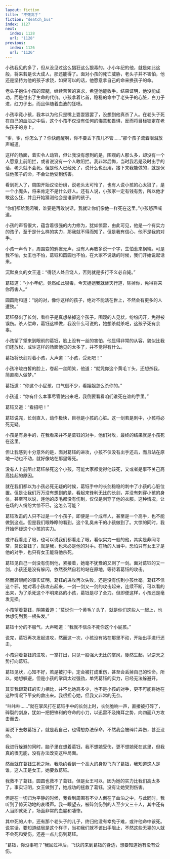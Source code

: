 ```yaml
---
layout: fiction
title: "不死高手"
fiction: "deatch_bus"
index: 1127
next:
  index: 1128
  url: "1128"
previous:
  index: 1126
  url: "1126"
---
```

小孩我见的多了，但从没见过这么猖狂这么狠毒的。小小年纪的他，就是如此这般，将来若是长大成人，那还能得了。面对小孩的死亡威胁，老头子并不害怕，他还是坚持为他的孩子求饶，如果可以的话，他愿意拿自己的命来换孩子的命。

老头子抱住小孩的双腿，继续苦苦的哀求，希望他能收手。结果证明，他没能成功，而是付出了生命的代价。小孩拿着匕首，稳稳的命中了老头子的心脏，白刀子进，红刀子出，而且伴随着血液的狂喷。

小孩毕竟小孩，我本以为他只是嘴上耍耍狠罢了，没想到他真杀了人。在老头子死在自己的血泊之中后，这个小孩不仅没有任何的悔意和畏惧，反而将目标锁定在老头孩子的身上。

“爹，爹，你怎么了？你快醒醒啊，你不要丢下孩儿不管……”那个孩子流着眼泪放声喊道。

这样的场面，着实令人动容，但让我没有想到的是，围观的人那么多，却没有一个人愿意上前阻拦，或者说没有一个人敢阻拦。我非常后悔，当时我若是及时出手的话，老头就不会死。但是他人已经死了，说什么也没用，接下来我能做的，就是保住他孩子的命，不会让他受到伤害。

看到死人了，周围开始议论纷纷，说老头太可怜了，也有人说小孩的心太狠了，是一个小魔头，将来肯定不是什么好人。还有人说，小孩家一定有钱有势，所以他才敢这么狂，并且开始猜测他会是谁家的孩子。

“你们都给我闭嘴，谁要是再敢说话，我就让你们像他一样死在这里。”小孩怒声喊道。

小孩的声音很大，蕴含着很强的内力修为，犹如惊雷，由此可见，他是一个有实力的孩子，至于是什么样的实力，那我就不得而知了。但是我有信心，他不是我的对手。

小孩一声令下，周围变的鸦雀无声，没有人再敢多说一个字，生怕惹来祸端。可是我不怕，女王也不怕，葛钰和圆圆也不怕，在大家不说话的时候，我们开始说起话来。

沉默良久的女王道：“得饶人处且饶人，否则就是多行不义必自毙。”

葛钰道：“小小年纪，竟然如此狠毒，今天姐姐我就替天行道，除掉你，免得将来你再害人。”

圆圆附和道：“说的对，像你这样的孩子，绝对不能活在世上，不然会有更多的人遭殃。”

葛钰祭出了长剑，看样子是真想杀掉这个孩子。围观的人见状，纷纷闪开，免得被误伤。杀人偿命，葛钰这样做，我没什么可说的，她想杀就杀吧，这孩子死有余辜。

小孩望了望来到眼前的葛钰，脸上没有一丝的害怕，他显得非常的从容，貌似比我们还放松，或许这样的场面他见的太多了，并不觉得有什么。

葛钰将长剑对着小孩，大声道：“小孩，受死吧！”

小孩冷峻白皙的脸上，卷起一丝阴笑，他道：“就凭你这个黄毛丫头，还想杀我，简直痴人做梦。”

葛钰道：“你这个小屁孩，口气倒不少，看姐姐怎么杀你的。”

小孩道：“你有什么本事尽管使出来吧，我倒要看看咱们谁死在谁的手里。”

葛钰又道：“看招吧！”

葛钰说完，长剑直入，动作极快，目标是小孩的心脏。这一剑若是刺中，小孩将必死无疑。

小孩是有身手的，在我看来并不是葛钰的对手，他们对攻，最终的结果就是小孩死在这里。

但让我感到十分意外的是，面对葛钰的进攻，小孩不仅没有出手还击，而且站在原地一动也不动，就好像站在那里等死。

没有人上前阻止葛钰杀死这个小孩，可能大家都觉得他该死，又或者是事不关己高高挂起的原因。

就在我们都以为小孩必死无疑的时候，葛钰手中的长剑稳稳的刺中了小孩的心脏位置。但是让我们万万没有想到的是，看起来锋利无比的长剑，并没有刺穿小孩的身体，甚至可以说，连他的皮毛都没有伤到，仅仅是刺穿了他的衣服。这种情况，让在场的人纷纷大惊不已，这怎么可能？

葛钰攻击的人只不过是一个小孩子，即便是一个成年人，甚至是一个高手，也不能做到这点。但是我们眼睁睁的看到，这个乳臭未干的小孩做到了。大惊的同时，我开始怀疑这个小孩的实力。

或许我看走了眼，也可以说我们都看走了眼，看似实力一般的他，其实是非同寻常，莫说葛钰了，就是我，也未必是他的对手。在场的人当中，恐怕只有女王才是他的对手，也只有女王能将他杀死。

葛钰见自己一剑没有伤到他，紧接着，她毫不犹豫的又刺了一剑。面对葛钰的又一剑，小孩还是没有躲闪，依然泰然自若的站在原地，等待着葛钰的攻击。

然而转眼间的事实证明，葛钰的进攻再次失败，还是没有伤到小孩丝毫。葛钰不信这个邪，她对着小孩攻击起来，一剑一剑又一剑的攻击起来，连续不断，可以看的出来，为了杀死这个不明来路的小孩，葛钰是尽了全力。但即便这样，小孩还是毫发无损。

小孩望着葛钰，阴笑着道：“莫说你一个黄毛丫头了，就是你们这些人一起上，也休想伤到我一根头发。”

葛钰十分的不服气，大声喝道：“我就不信杀不死你这个小屁孩。”

说完，葛钰再次发起进攻，然而这一次，小孩没有站在那里不动，开始出手进行还击。

小孩迎着葛钰的进攻，一掌打出，只见一股强大无比的掌风，陡然生起，以逆天之势打向葛钰。

葛钰见状，心知不好，若是被打中，定会被打成重伤，甚至会丢掉自己的性命。所以，她想躲避，但是小孩的掌风太过强劲，单凭葛钰的实力，已经无法躲避开。

其实我跟葛钰的实力相比，并不比她高多少，也不是小孩的对手，更不可能将她在这种情况下平安的救出来。我很担心她，但我又非常的无奈。

“咔咔咔……”就在掌风打在葛钰手中的长剑上时，长剑脆响一声，直接被打碎了，碎裂的剑身，犹如一把把锋利的夺命的小刀，以迅雷不及掩耳之势，向四面八方攻击而去。

甭说下去救葛钰了，就是我自己，也得想办法保命，不然我会被碎片弄伤，甚至没命。

我进行躲避的同时，脑子里在想着葛钰，我不想她受伤，更不想她死在这里，但我真的很无能，没有办法改变这种局面。

然而就在葛钰生死之际，我隐约看到一个高大的身影飞向了葛钰，我知道这人是谁，这人正是女王，她要救葛钰。

我救不了葛钰，圆圆也救不了葛钰，但是女王可以，因为她的实力比我们高太多了。事实证明，女王做到了，她成功的拯救了葛钰，没有让她受到伤害。

但是在一切归为平静的时候，我看到周围有不少人倒在了血泊之中，与此同时，我听到了惊天动地的哀嚎声。我一眼望去，被碎剑伤到的人至少又三十人，其中还有人当即就死了，场面非常的血腥和凄惨。

其中死的人中，还有那个老头子的儿子，终归他没有幸免于难，或许他命中该死。说实话，要知道结局是这个样子，当初我们就不该出手阻止，不然这些无辜的人就不会死和受伤，还差一点儿伤到葛钰。

“葛钰，你没事吧？”我回过神后，飞快的来到葛钰的身边，想要知道她有没有受伤。
